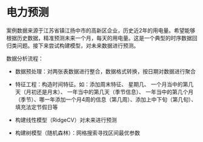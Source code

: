 # 电力预测
案例数据来源于江苏省镇江扬中市的高新区企业，历史近2年的用电量。希望能够根据历史数据，精准预测未来一个月，每天的用电量。这是一个典型的时序数据回归类问题。接下来尝试构建模型，对未来数据进行预测。

数据分析流程：
- 数据预处理：对两张表数据进行整合，数据格式转换，按日期对数据进行聚合
- 特征工程：构造时间特征。如：添加周末特征、
星期几、
一个月当中的第几天（月初还是月末）、
一年当中的第几天（季节信息）、
一年当中的第几个月（季节）、哪一年添加一个月4周的信息（第几周）、添加上中下旬（第几旬）、填充法定节假日等

- 构建线性模型（RidgeCV）对未来进行预测
- 构建树模型（随机森林）：网格搜索寻找区间最优参数
